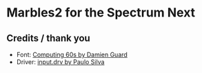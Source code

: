 # Marbles2 for the Spectrum Next


## Credits / thank you

- Font: [Computing 60s by Damien Guard](https://damieng.com/typography/zx-origins/computing-60s)
- Driver: [input.drv by Paulo Silva](https://github.com/paulossilva/gameinput/)
